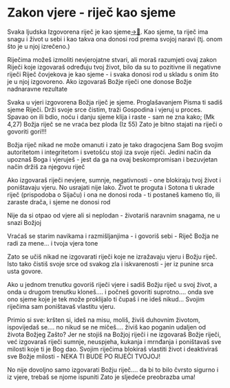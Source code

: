 # Zakon vjere - riječ kao sjeme
<!-- o ovom imaš u Christ the Healew FF Bosworth-->

Svaka ljudska Izgovorena riječ je kao sjeme[->📝](040.0-Snaga-izgovorene-riječi.md). Kao sjeme, ta riječ ima snagu i život u sebi i kao takva ona donosi rod prema svojoj naravi (tj. onom što je u njoj izrečeno.)

Riječima možeš izmoliti nevjerojatne stvari, ali moraš razumjeti ovaj zakon
Riječi koje izgovaraš određuju tvoj život, bilo da su to pozitivne ili negativne riječi
Riječ čovjekova je kao sjeme - i svaka donosi rod u skladu s onim što je u njoj izgovoreno.
Ako izgovaraš Božje riječi one donose Božje nadnaravne rezultate

Svaka u vjeri izgovorena Božja riječ je sjeme. Proglašavanjem Pisma ti sadiš sjeme Riječi. Drži svoje srce čistim, traži Gospodina i vjeruj u proces. 
Spavao on ili bdio, noću i danju sjeme klija i raste - sam ne zna kako; (Mk 4,27)
Božja riječ se ne vraća bez ploda (Iz 55)
Zato je bitno stajati na riječi o govoriti gori!!!

Božja riječ nikad ne može omanuti i zato je tako dragocjena
Sam Bog svojim autoritetom i integritetom i svetošću stoji iza svoje riječi.
Jedini način da upoznaš Boga i vjeruješ - jest da ga na ovaj beskompromisan i bezuvjetan način držiš za njegovu riječ

Ako izgovaraš riječi nevjere, sumnje, negativnosti - one blokiraju tvoj život i poništavaju vjeru.
No usrajati nije lako.
Život te proguta i Sotona ti ukrade riječ (prispodoba o Sijaču) i ona ne donosi roda -  ti postaneš kameno tlo, ili zaraste drača, i sjeme ne donosi rod

Nije da si otpao od vjere ali si neplodan - životariš naravnim snagama, ne u snazi Božjoj

Vraćaš se starim navikama i razmišljanjima - i govoriš sebi - Riječ Božja ne radi za mene... i tvoja vjera tone



Zato se učiš nikad ne izgovarati riječi koje ne izražavaju vjeru i Božju riječ.
Isto tako čistiš svoje srce od svakog zla i iskvarenosti - jer iz punine srca usta govore.

Ako u jednom trenutku govoriš riječi vjere i sadiš Božju riječ u svoj život, a onda u drugom trenutku kloneš.... i počneš govoriti suprotno.... onda sve ono sjeme koje je tek može proklijalo ti čupaš i ne ideš nikud...
Svojim riječima sam poništavaš vlastitu vjeru.

Primio si sve: kršten si, ideš na misu, moliš, živiš duhovnim životom, ispovijedaš se.... no nikud se ne mičeš.... živiš kao poganin udaljen od života Božjeg
Zašto?
Jer ne stojiš na Božjoj riječi i ne izgovaraš Božje riječi, već izgovaraš riječi sumnje, neuspjeha, kukanja i mrnđanja i poništavaš sve milosti koje ti je Bog dao. Svojim riječima blokiraš vlastiti život i deaktiviraš sve Božje milosti - NEKA TI BUDE PO RIJEČI TVOJOJ!

No nije dovoljno samo izgovarati Božju riječ.... da bi to bilo čvrsto sigurno i iz vjere, trebaš se njome ispuniti
Zato je sljedeće preobrazba uma!





[^1]: vidi 📝 [Snaga izgovorene riječi](040.0-Snaga-izgovorene-riječi.md)